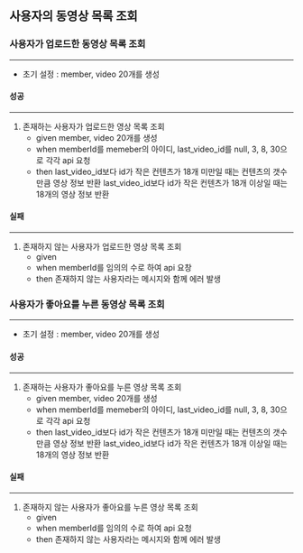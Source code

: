 ## 사용자의 동영상 목록 조회

### 사용자가 업로드한 동영상 목록 조회
<hr>

* 초기 설정 : member, video 20개를 생성

#### 성공
<hr>

1. 존재하는 사용자가 업로드한 영상 목록 조회
    * given
        member, video 20개를 생성
    * when
        memberId를 memeber의 아이디, last_video_id를 null, 3, 8, 30으로 각각 api 요청
    * then
        last_video_id보다 id가 작은 컨텐츠가 18개 미만일 때는 컨텐츠의 갯수만큼 영상 정보 반환
        last_video_id보다 id가 작은 컨텐츠가 18개 이상일 때는 18개의 영상 정보 반환

#### 실패
<hr>

1. 존재하지 않는 사용자가 업로드한 영상 목록 조회
    * given
    * when
        memberId를 임의의 수로 하여 api 요창
    * then
        존재하지 않는 사용자라는 메시지와 함께 에러 발생

### 사용자가 좋아요를 누른 동영상 목록 조회
<hr>

* 초기 설정 : member, video 20개를 생성

#### 성공
<hr>

1. 존재하는 사용자가 좋아요를 누른 영상 목록 조회
    * given
        member, video 20개를 생성
    * when
        memberId를 memeber의 아이디, last_video_id를 null, 3, 8, 30으로 각각 api 요청
    * then
        last_video_id보다 id가 작은 컨텐츠가 18개 미만일 때는 컨텐츠의 갯수만큼 영상 정보 반환
        last_video_id보다 id가 작은 컨텐츠가 18개 이상일 때는 18개의 영상 정보 반환

#### 실패
<hr>

1. 존재하지 않는 사용자가 좋아요를 누른 영상 목록 조회
    * given
    * when
        memberId를 임의의 수로 하여 api 요청
    * then
        존재하지 않는 사용자라는 메시지와 함께 에러 발생